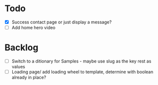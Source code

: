 # Todo
- [x] Success contact page or just display a message?
- [ ] Add home hero video

# Backlog
- [ ] Switch to a ditionary for Samples - maybe use slug as the key rest as values
- [ ] Loading page/ add loading wheel to template, determine with boolean already in place?
